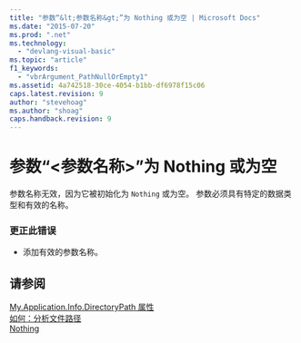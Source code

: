 ```yaml
---
title: "参数“&lt;参数名称&gt;”为 Nothing 或为空 | Microsoft Docs"
ms.date: "2015-07-20"
ms.prod: ".net"
ms.technology: 
  - "devlang-visual-basic"
ms.topic: "article"
f1_keywords: 
  - "vbrArgument_PathNullOrEmpty1"
ms.assetid: 4a742518-30ce-4054-b1bb-df6978f15c06
caps.latest.revision: 9
author: "stevehoag"
ms.author: "shoag"
caps.handback.revision: 9
---
```

# 参数“&lt;参数名称&gt;”为 Nothing 或为空
参数名称无效，因为它被初始化为 `Nothing` 或为空。 参数必须具有特定的数据类型和有效的名称。  
  
### 更正此错误  
  
-   添加有效的参数名称。  
  
## 请参阅  
 [My.Application.Info.DirectoryPath 属性](http://msdn.microsoft.com/zh-cn/660586b9-638e-42a7-ae21-5eee34a3fccf)   
 [如何：分析文件路径](../../visual-basic/developing-apps/programming/drives-directories-files/how-to-parse-file-paths.md)   
 [Nothing](../../visual-basic/language-reference/nothing.md)